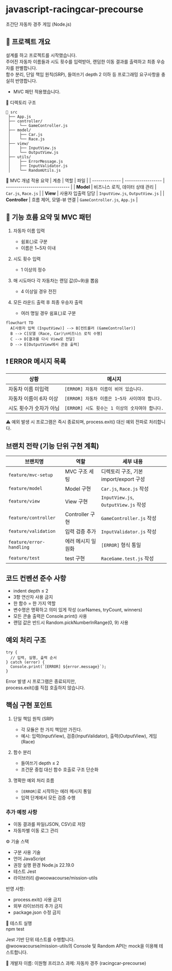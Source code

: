 # javascript-racingcar-precourse

초간단 자동차 경주 게임 (Node.js)
## 🏁 프로젝트 개요

설계를 하고 프로젝트를 시작했습니다.  
주어진 자동차 이름들과 시도 횟수를 입력받아, 랜덤한 이동 결과를 출력하고 최종 우승자를 판별합니다.  
함수 분리, 단일 책임 원칙(SRP), 들여쓰기 depth 2 이하 등 프로그래밍 요구사항을 충실히 반영합니다.  
+ MVC 패턴 적용했습니다.  

📁 디렉토리 구조
```
📁 src
 ├── App.js
 ├── controller/
 │    └── GameController.js
 ├── model/
 │    ├── Car.js
 │    └── Race.js
 ├── view/
 │    ├── InputView.js
 │    └── OutputView.js
 ├── utils/
 │    ├── ErrorMessage.js
 │    ├── InputValidator.js
 │    └── RandomUtils.js
```

📘 MVC 개념 적용 요약
| 계층             | 역할                 | 파일                              |
| -------------- | ------------------ | ------------------------------- |
| **Model**      | 비즈니스 로직, 데이터 상태 관리 | `Car.js`, `Race.js`             |
| **View**       | 사용자 입출력 담당         | `InputView.js`, `OutputView.js` |
| **Controller** | 흐름 제어, 모델-뷰 연결     | `GameController.js`, `App.js`   |

## 🧭 기능 흐름 요약 및 MVC 패턴

1. 자동차 이름 입력  
   - 쉼표(,)로 구분  
   - 이름은 1~5자 이내  

2. 시도 횟수 입력  
   - 1 이상의 정수  

3. 매 시도마다 각 자동차는 랜덤 값(0~9)을 뽑음  
   - 4 이상일 경우 전진  

4. 모든 라운드 출력 후 최종 우승자 출력  
   - 여러 명일 경우 쉼표(,)로 구분

```mermaid
flowchart TD
  A[사용자 입력 (InputView)] --> B[컨트롤러 (GameController)]
  B --> C[모델 (Race, Car)\n비즈니스 로직 수행]
  C --> D[결과를 다시 View로 전달]
  D --> E[OutputView에서 콘솔 출력]
```


## ❗️ ERROR 메시지 목록
| 상황            | 메시지                              |
| ------------- | -------------------------------- |
| 자동차 이름 미입력    | `[ERROR] 자동차 이름이 비어 있습니다.`       |
| 자동차 이름이 6자 이상 | `[ERROR] 자동차 이름은 1~5자 사이여야 합니다.` |
| 시도 횟수가 숫자가 아님 | `[ERROR] 시도 횟수는 1 이상의 숫자여야 합니다.` |

⚠️ 예외 발생 시 프로그램은 즉시 종료되며, process.exit() 대신 예외 전파로 처리합니다.

## 브랜치 전략 (기능 단위 구현 계획)
| 브랜치명                     | 역할            | 세부 내용                              |
| ------------------------ | ------------- | ---------------------------------- |
| `feature/mvc-setup`      | MVC 구조 세팅     | 디렉토리 구조, 기본 import/export 구성       |
| `feature/model`          | Model 구현      | `Car.js`, `Race.js` 작성             |
| `feature/view`           | View 구현       | `InputView.js`, `OutputView.js` 작성 |
| `feature/controller`     | Controller 구현 | `GameController.js` 작성             |
| `feature/validation`     | 입력 검증 추가      | `InputValidator.js` 작성             |
| `feature/error-handling` | 에러 메시지 일원화    | `[ERROR]` 형식 통일                    |
| `feature/test`           | test 구현       | `RaceGame.test.js` 작성             |

## 코드 컨벤션 준수 사항
- indent depth ≤ 2
- 3항 연산자 사용 금지
- 한 함수 = 한 가지 역할
- 변수명은 명확하고 의미 있게 작성 (carNames, tryCount, winners)
- 모든 콘솔 출력은 Console.print() 사용
- 랜덤 값은 반드시 Random.pickNumberInRange(0, 9) 사용

## 예외 처리 구조
```
try {
  // 입력, 실행, 출력 순서
} catch (error) {
  Console.print(`[ERROR] ${error.message}`);
}
```
Error 발생 시 프로그램은 종료되지만,  
process.exit()를 직접 호출하지 않습니다.

## 핵심 구현 포인트
1. 단일 책임 원칙 (SRP)  
   - 각 모듈은 한 가지 책임만 가진다.  
   - 예시: 입력(InputView), 검증(InputValidator), 출력(OutputView), 게임(Race)  

2. 함수 분리  
   - 들여쓰기 depth ≤ 2  
   - 조건문 중첩 대신 함수 호출로 구조 단순화  

3. 명확한 예외 처리 흐름  
   - `[ERROR]`로 시작하는 에러 메시지 통일  
   - 입력 단계에서 모든 검증 수행  

### 추가 예정 사항
- 이동 결과를 파일(JSON, CSV)로 저장  
- 자동차별 이동 로그 관리


⚙️ 기술 스택
- 구분	사용 기술
- 언어	JavaScript
- 권장 실행 환경	Node.js 22.19.0
- 테스트	Jest
- 라이브러리	@woowacourse/mission-utils

반영 사항:
- process.exit() 사용 금지
- 외부 라이브러리 추가 금지
- package.json 수정 금지

🧪 테스트 실행  
npm test  

Jest 기반 단위 테스트를 수행합니다.  
@woowacourse/mission-utils의 Console 및 Random API는 mock을 이용해 테스트합니다.  

👤 개발자 이름: 이원형 프리코스 과제: 자동차 경주 (racingcar-precourse)

